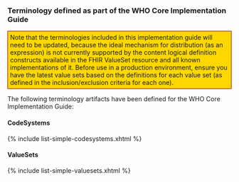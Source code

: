 ### Terminology defined as part of the WHO Core Implementation Guide

<p style="background-color: gold; border:1px solid maroon; padding: 5px; max-width: 790px;">Note that the terminologies included in this implementation guide will need to be updated, because the ideal mechanism for distribution (as an expression) is not currently supported by the content logical definition constructs available in the FHIR ValueSet resource and all known implementations of it. Before use in a production environment, ensure you have the latest value sets based on the definitions for each value set (as defined in the inclusion/exclusion criteria for each one).</p>

The following terminology artifacts have been defined for the WHO Core Implementation Guide:

#### CodeSystems
{% include list-simple-codesystems.xhtml %}

#### ValueSets
{% include list-simple-valuesets.xhtml %}
